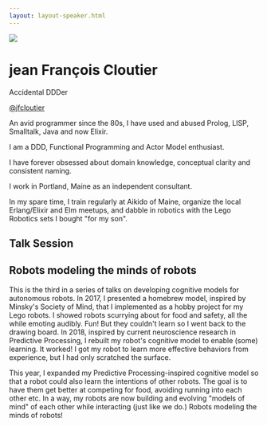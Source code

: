 ```yaml
---
layout: layout-speaker.html
---
```

<div class="container section featured-speaker">
  <div class="row">
    <div class="col-xs-12 col-sm-2 img-container">
      <img class="speaker-page-img" src="../img/speakers/Jean-François-Cloutier-ON.png">
    </div>
    <div class="col-xs-12 col-sm-10 copy-container">
        <h1 class="speaker-header">jean François Cloutier</h1>
        <span class="speaker-subtitle">Accidental DDDer</span>
        <p><a class="speaker-handle" href="https://twitter.com/jfcloutier" target="_blank">@jfcloutier</a></p>
        <p>An avid programmer since the 80s, I have used and abused Prolog, LISP, Smalltalk, Java and now Elixir.</p>
        <p>I am a DDD, Functional Programming and Actor Model enthusiast.</p>
        <p>I have forever obsessed about domain knowledge, conceptual clarity and consistent naming.</p>
        <p>I work in Portland, Maine as an independent consultant.</p> 
        <p>In my spare time, I train regularly at Aikido of Maine, organize the local Erlang/Elixir and Elm meetups, and dabble in robotics with the Lego Robotics sets I bought "for my son".</p>
        <h2>Talk Session</h2>
        <h2 class="gold">Robots modeling the minds of robots</h2>
        <p>This is the third in a series of talks on developing cognitive models for autonomous robots. In 2017, I presented a homebrew model, inspired by Minsky's Society of Mind, that I implemented as a hobby project for my Lego robots. I showed robots scurrying about for food and safety, all the while emoting audibly. Fun! But they couldn't learn so I went back to the drawing board. In 2018, inspired by current neuroscience research in Predictive Processing, I rebuilt my robot's cognitive model to enable (some) learning. It worked! I got my robot to learn more effective behaviors from experience, but I had only scratched the surface.</p>
        <p>This year, I expanded my Predictive Processing-inspired cognitive model so that a robot could also learn the intentions of other robots. The goal is to have them get better at competing for food, avoiding running into each other etc. In a way, my robots are now building and evolving "models of mind" of each other while interacting (just like we do.) Robots modeling the minds of robots!</p>
    </div>
  </div>
</div>